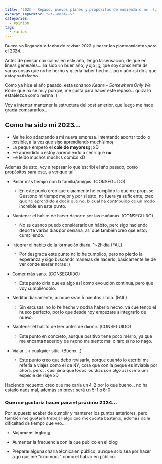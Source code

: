 ```yaml
---
title: "2023 - Repaso, nuevos planes y propósitos de enmienda o no :), pero sin ser demasiado duro conmigo mismo..."
excerpt_separator: "<!--more-->"
categories:
  - Opinión
tags:
  - varios
---
```

Bueno va llegando la fecha de revisar 2023 y hacer los planteamientos para el 2024...
<!--more-->

Antes de pensar con calma en este año, tengo la sensación, de que en lineas generales... ha sido un buen año, y ojo ¡¡¡, que soy consciente de varias cosas que no he hecho y quería haber hecho... pero aún así diría que estoy satisfecho.

Como ya hice el año pasado, esta sonando *Keane - Somewhere Only We Know* que no se muy porque, me gusta para hacer este repaso... quiza lo establezca como norma :)

Voy a intentar mantener la estructura del post anterior, que luego me hace gracia compararlos...

## Como ha sido mi 2023...

* Me he ido adaptando a mi nueva empresa, intentando aportar todo lo posible, a la vez que sigo aprendiendo muchísimo¡
* La peque empezó el **cole de mayores¡¡¡** xD
* He aprendido o estoy aprendiendo a decir que **no**
* He leído muchos muchos cómics xD

Además de esto, voy a repasar lo que escribí el año pasado, como propósitos para este, a ver que tal

* Pasar más tiempo con la familia/amigos. (CONSEGUIDO)
    - En este punto creo que claramente he cumplido lo que me propuse. Gestiono mi tiempo mejor y por si esto, no fuera ya suficiente, creo que he aprendido a decir que no, lo cual ha contribuido de un modo increíble en este punto.

* Mantener el habito de hacer deporte por las mañanas. (CONSEGUIDO)
    - No se cuando puedo considerarlo un hábito, pero sigo haciendo deporte varios días por semana, así que también creo que estoy cumpliendo.

* Integrar el habito de la formación diaria, 1~2h día (FAIL)
    - Por desgracia este punto no lo he cumplido, pero no pierdo la esperanza y sigo buscando maneras de hacerlo, básicamente he de ver donde liberar horas :)

* Comer más sano. (CONSEGUIDO)
    - Este punto diría que es algo así como evolución continua, pero que voy cumpliendolo.

* Meditar diariamente, aunque sean 5 minutos al día. (FAIL)
    - Sin escusas, no lo he hecho y podría haberlo hecho, ya que tengo el hueco perfecto, por lo que desde hoy empezare a integrarlo de nuevo.

* Mantener el habito de leer antes de dormir. (CONSEGUIDO)
    - Este punto en concreto, aunque positivo tiene poco mérito, ya que me encanta hacerlo y de hecho me siento mal o raro si no lo hago.

* Viajar... a cualquier sitio. (Bueno...)
    - Este punto creo que debo revisarlo, porque cuando lo escribí me refería a viajes como el de NY, cosa que con la  peque es inviable por ahora, pero... casi diría que todos los días son algo así como una especie de viaje xD

Haciendo recuento, creo que me daría un 4-2 por lo que bueno... no ha estado nada mal, además en breve será un 5-1 o 6-0

### Que me gustaría hacer para el próximo 2024...

Por supuesto acabar de cumplir y mantener los puntos anteriores, pero también me gustaría trabajar algo que me cuesta bastante, además de la dificultad de tiempo que veo...

* Mejorar mi ingles¡¡¡

* Aumentar la frecuencia con la que publico en el blog.

* Preparar alguna charla técnica en público, aunque solo sea por hacer algo que me "incomoda" como el hablar en público.
